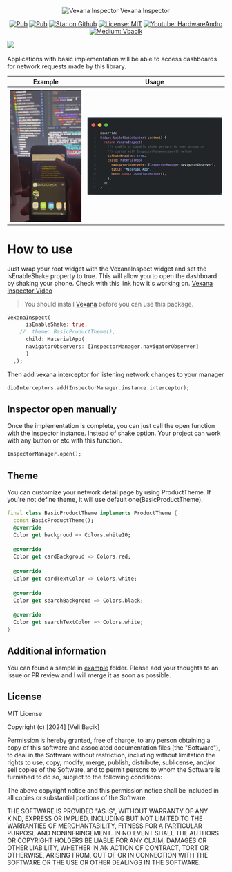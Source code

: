 

<p align="center">
<img src="https://i.redd.it/ds3z4kobyp871.jpg" height="50" width="50" alt="Vexana Inspector" /> Vexana Inspector
</p>

<p align="center">
<a href="https://pub.dev/packages/vexana_inspector"><img src="https://img.shields.io/pub/v/vexana_inspector.svg" alt="Pub"></a>
<a href="https://pub.dev/packages/vexana"><img src="https://img.shields.io/badge/vexana-package-blue" alt="Pub"></a>
<a href="https://github.com/felangel/bloc"><img src="https://img.shields.io/github/stars/vb10/vexana_inspector.svg?style=flat&logo=github&colorB=deeppink&label=stars" alt="Star on Github"></a> 
<a href="https://opensource.org/licenses/MIT"><img src="https://img.shields.io/badge/license-MIT-purple.svg" alt="License: MIT"></a>   
<a href="https://www.youtube.com/hardwareandro"><img src="https://img.shields.io/youtube/channel/subscribers/UCdUaAKTLJrPZFStzEJnpQAg" alt="Youtube: HardwareAndro"></a>
<a href="https://medium.com/@vbacik-10"> <img src="https://img.shields.io/badge/Medium-12100E?style=for-the-badge&logo=medium&logoColor=white" alt="Medium: Vbacik">  </a> 
 
[![](https://dcbadge.vercel.app/api/server/sf8S7bga?style=flat)](https://discord.gg/sf8S7bga) 

</p>


Applications with basic implementation will be able to access dashboards for network requests made by this library.

| Example    | Usage |
| -------- | ------- |
| <!-- ![inspector](./github/inspector_sample.jpeg) -->
<img src="https://github.com/VB10/vexana_inspector/blob/main/github/inspector_sample.jpeg?raw=true" alt="Example from app" width="200"/>  | <img src="https://github.com/VB10/vexana_inspector/blob/main/github/example.png?raw=true" alt="code sample" width="400"/>  | 

  
# How to use

Just wrap your root widget with the VexanaInspect widget and set the isEnableShake property to true. This will allow you to open the dashboard by shaking your phone. Check with this link how it's working on. [Vexana Inspector Video](https://firebasestorage.googleapis.com/v0/b/fluttertr-ead5c.appspot.com/o/inspect.gif?alt=media&token=911f56a1-c4c7-4396-8234-023b84e4cc7b)

> You should install [Vexana](https://pub.dev/packages/vexana) before you can use this package.


```dart
VexanaInspect(
      isEnableShake: true,
    //  theme: BasicProductTheme(),
      child: MaterialApp(
      navigatorObservers: [InspectorManager.navigatorObserver]
      )
  ,);
```

Then add vexana interceptor for listening network changes to your manager

```dart
dioInterceptors.add(InspectorManager.instance.interceptor);
```

## Inspector open manually 

Once the implementation is complete, you can just call the open function with the inspector instance. Instead of shake option. 
Your project can work with any button or etc with this function.

```dart
InspectorManager.open();
```

## Theme 

You can customize your network detail page by using ProductTheme. If you're not define
theme, it will use default one(BasicProductTheme).

```dart
final class BasicProductTheme implements ProductTheme {
  const BasicProductTheme();
  @override
  Color get backgroud => Colors.white10;

  @override
  Color get cardBackgroud => Colors.red;

  @override
  Color get cardTextColor => Colors.white;

  @override
  Color get searchBackgroud => Colors.black;

  @override
  Color get searchTextColor => Colors.white;
}
```

## Additional information

You can found a sample in [example](example/lib/main.dart) folder.
Please add your thoughts to an issue or PR review and I will merge it as soon as possible.

## License

MIT License

Copyright (c) [2024] [Veli Bacik]

Permission is hereby granted, free of charge, to any person obtaining a copy
of this software and associated documentation files (the "Software"), to deal
in the Software without restriction, including without limitation the rights
to use, copy, modify, merge, publish, distribute, sublicense, and/or sell
copies of the Software, and to permit persons to whom the Software is
furnished to do so, subject to the following conditions:

The above copyright notice and this permission notice shall be included in all
copies or substantial portions of the Software.

THE SOFTWARE IS PROVIDED "AS IS", WITHOUT WARRANTY OF ANY KIND, EXPRESS OR
IMPLIED, INCLUDING BUT NOT LIMITED TO THE WARRANTIES OF MERCHANTABILITY,
FITNESS FOR A PARTICULAR PURPOSE AND NONINFRINGEMENT. IN NO EVENT SHALL THE
AUTHORS OR COPYRIGHT HOLDERS BE LIABLE FOR ANY CLAIM, DAMAGES OR OTHER
LIABILITY, WHETHER IN AN ACTION OF CONTRACT, TORT OR OTHERWISE, ARISING FROM,
OUT OF OR IN CONNECTION WITH THE SOFTWARE OR THE USE OR OTHER DEALINGS IN THE
SOFTWARE.
